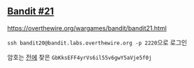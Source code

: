 ## [Bandit #21](https://overthewire.org/wargames/bandit/bandit21.html)

https://overthewire.org/wargames/bandit/bandit21.html
> 

``` ssh bandit20@bandit.labs.overthewire.org -p 2220 ```으로 로그인  

암호는 [전에](./bandit20.md) 찾은 ```GbKksEFF4yrVs6il55v6gwY5aVje5f0j```
